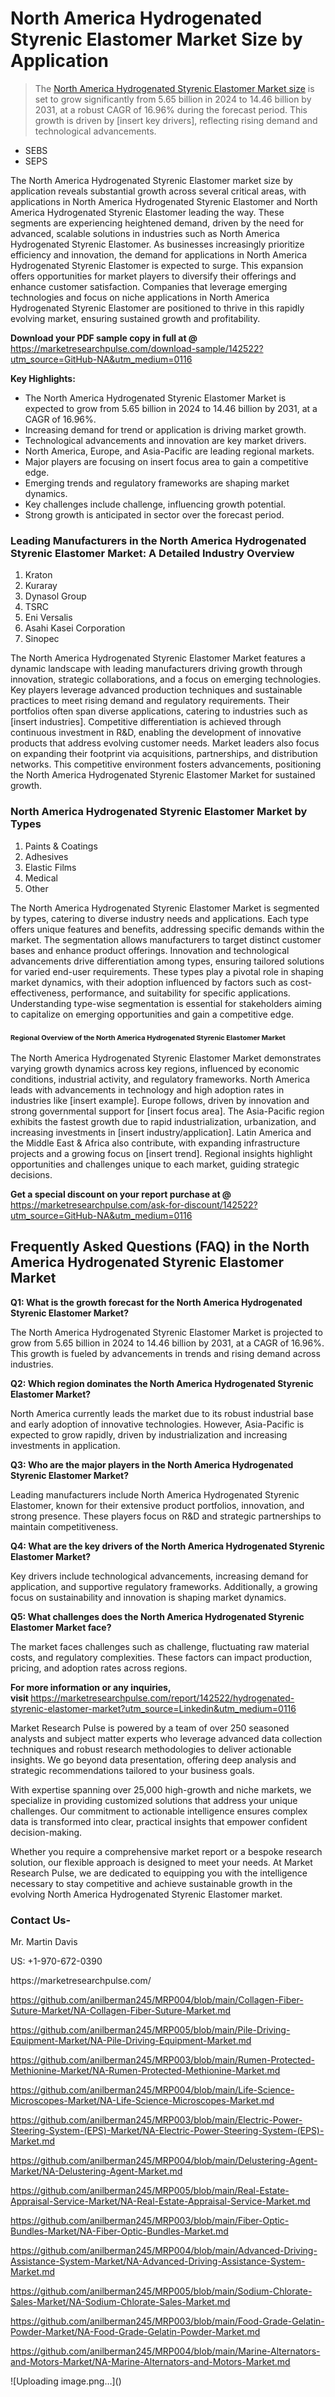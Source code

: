 <h1>North America Hydrogenated Styrenic Elastomer Market&nbsp;Size by Application</h1><blockquote><p>The <a href="https://marketresearchpulse.com/download-sample/142522?utm_source=GitHub-NA&amp;utm_medium=0116">North America Hydrogenated Styrenic Elastomer Market size</a> is set to grow significantly from 5.65 billion in 2024 to 14.46 billion by 2031, at a robust CAGR of 16.96% during the forecast period. This growth is driven by [insert key drivers], reflecting rising demand and technological advancements.</p></blockquote><ul><li>SEBS<li> SEPS</li></ul><p>The North America Hydrogenated Styrenic Elastomer market size by application reveals substantial growth across several critical areas, with applications in North America Hydrogenated Styrenic Elastomer and North America Hydrogenated Styrenic Elastomer leading the way. These segments are experiencing heightened demand, driven by the need for advanced, scalable solutions in industries such as North America Hydrogenated Styrenic Elastomer. As businesses increasingly prioritize efficiency and innovation, the demand for applications in North America Hydrogenated Styrenic Elastomer is expected to surge. This expansion offers opportunities for market players to diversify their offerings and enhance customer satisfaction. Companies that leverage emerging technologies and focus on niche applications in North America Hydrogenated Styrenic Elastomer are positioned to thrive in this rapidly evolving market, ensuring sustained growth and profitability.</p><p><strong>Download your PDF sample copy in full at @ </strong><a href="https://marketresearchpulse.com/download-sample/142522?utm_source=GitHub-NA&amp;utm_medium=0116">https://marketresearchpulse.com/download-sample/142522?utm_source=GitHub-NA&amp;utm_medium=0116</a></p><p><strong>Key Highlights: </strong></p><ul><li>The North America Hydrogenated Styrenic Elastomer Market is expected to grow from 5.65 billion in 2024 to 14.46 billion by 2031, at a CAGR of 16.96%.</li><li>Increasing demand for trend or application is driving market growth.</li><li>Technological advancements and innovation are key market drivers.</li><li>North America, Europe, and Asia-Pacific are leading regional markets.</li><li>Major players are focusing on insert focus area to gain a competitive edge.</li><li>Emerging trends and regulatory frameworks are shaping market dynamics.</li><li>Key challenges include challenge, influencing growth potential.</li><li>Strong growth is anticipated in sector over the forecast period.</li></ul><h3>Leading Manufacturers in the North America Hydrogenated Styrenic Elastomer Market: A Detailed Industry Overview</h3><ol><li>Kraton</li><li>Kuraray</li><li>Dynasol Group</li><li>TSRC</li><li>Eni Versalis</li><li>Asahi Kasei Corporation</li><li>Sinopec</li></ol><div class="flex max-w-full flex-col flex-grow"><div class="min-h-8 text-message flex w-full flex-col items-end gap-2 whitespace-normal break-words [.text-message+&amp;]:mt-5" dir="auto" data-message-author-role="assistant" data-message-id="fd8432e4-4910-450d-b182-61b7bfb0a01f" data-message-model-slug="gpt-4o"><div class="flex w-full flex-col gap-1 empty:hidden first:pt-[3px]"><div class="markdown prose w-full break-words dark:prose-invert light"><p>The North America Hydrogenated Styrenic Elastomer Market features a dynamic landscape with leading manufacturers driving growth through innovation, strategic collaborations, and a focus on emerging technologies. Key players leverage advanced production techniques and sustainable practices to meet rising demand and regulatory requirements. Their portfolios often span diverse applications, catering to industries such as [insert industries]. Competitive differentiation is achieved through continuous investment in R&amp;D, enabling the development of innovative products that address evolving customer needs. Market leaders also focus on expanding their footprint via acquisitions, partnerships, and distribution networks. This competitive environment fosters advancements, positioning the North America Hydrogenated Styrenic Elastomer Market for sustained growth.</p></div></div></div></div><h3>North America Hydrogenated Styrenic Elastomer Market by Types</h3><ol><li>Paints & Coatings<li> Adhesives<li> Elastic Films<li> Medical<li> Other</li></ol><div class="flex max-w-full flex-col flex-grow"><div class="min-h-8 text-message flex w-full flex-col items-end gap-2 whitespace-normal break-words [.text-message+&amp;]:mt-5" dir="auto" data-message-author-role="assistant" data-message-id="084470be-0bb7-4664-bddf-5156b4f41249" data-message-model-slug="gpt-4o-mini"><div class="flex w-full flex-col gap-1 empty:hidden first:pt-[3px]"><div class="markdown prose w-full break-words dark:prose-invert light"><p>The North America Hydrogenated Styrenic Elastomer Market is segmented by types, catering to diverse industry needs and applications. Each type offers unique features and benefits, addressing specific demands within the market. The segmentation allows manufacturers to target distinct customer bases and enhance product offerings. Innovation and technological advancements drive differentiation among types, ensuring tailored solutions for varied end-user requirements. These types play a pivotal role in shaping market dynamics, with their adoption influenced by factors such as cost-effectiveness, performance, and suitability for specific applications. Understanding type-wise segmentation is essential for stakeholders aiming to capitalize on emerging opportunities and gain a competitive edge.</p></div></div></div></div><h3><span style="font-size: 11px;">Regional Overview of the North America Hydrogenated Styrenic Elastomer Market</span></h3><div class="flex max-w-full flex-col flex-grow"><div class="min-h-8 text-message flex w-full flex-col items-end gap-2 whitespace-normal break-words [.text-message+&amp;]:mt-5" dir="auto" data-message-author-role="assistant" data-message-id="e9038762-ce64-4e30-91c9-9bd413514231" data-message-model-slug="gpt-4o-mini"><div class="flex w-full flex-col gap-1 empty:hidden first:pt-[3px]"><div class="markdown prose w-full break-words dark:prose-invert light"><p>The North America Hydrogenated Styrenic Elastomer Market demonstrates varying growth dynamics across key regions, influenced by economic conditions, industrial activity, and regulatory frameworks. North America leads with advancements in technology and high adoption rates in industries like [insert example]. Europe follows, driven by innovation and strong governmental support for [insert focus area]. The Asia-Pacific region exhibits the fastest growth due to rapid industrialization, urbanization, and increasing investments in [insert industry/application]. Latin America and the Middle East &amp; Africa also contribute, with expanding infrastructure projects and a growing focus on [insert trend]. Regional insights highlight opportunities and challenges unique to each market, guiding strategic decisions.</p></div></div></div></div><p><strong>Get a special discount on your report purchase at @ </strong><a href="https://marketresearchpulse.com/ask-for-discount/142522?utm_source=GitHub-NA&amp;utm_medium=0116">https://marketresearchpulse.com/ask-for-discount/142522?utm_source=GitHub-NA&amp;utm_medium=0116</a></p><h2>Frequently Asked Questions (FAQ) in the North America Hydrogenated Styrenic Elastomer Market</h2><p><strong>Q1: What is the growth forecast for the North America Hydrogenated Styrenic Elastomer Market?</strong></p><p>The North America Hydrogenated Styrenic Elastomer Market is projected to grow from 5.65 billion in 2024 to 14.46 billion by 2031, at a CAGR of 16.96%. This growth is fueled by advancements in trends and rising demand across industries.</p><p><strong>Q2: Which region dominates the North America Hydrogenated Styrenic Elastomer Market?</strong></p><p>North America currently leads the market due to its robust industrial base and early adoption of innovative technologies. However, Asia-Pacific is expected to grow rapidly, driven by industrialization and increasing investments in application.</p><p><strong>Q3: Who are the major players in the North America Hydrogenated Styrenic Elastomer Market?</strong></p><p>Leading manufacturers include North America Hydrogenated Styrenic Elastomer, known for their extensive product portfolios, innovation, and strong presence. These players focus on R&amp;D and strategic partnerships to maintain competitiveness.</p><p><strong>Q4: What are the key drivers of the North America Hydrogenated Styrenic Elastomer Market?</strong></p><p>Key drivers include technological advancements, increasing demand for application, and supportive regulatory frameworks. Additionally, a growing focus on sustainability and innovation is shaping market dynamics.</p><p><strong>Q5: What challenges does the North America Hydrogenated Styrenic Elastomer Market face?</strong></p><p>The market faces challenges such as challenge, fluctuating raw material costs, and regulatory complexities. These factors can impact production, pricing, and adoption rates across regions.</p><p><strong>For more information or any inquiries, visit&nbsp;</strong><a href="https://marketresearchpulse.com/report/142522/hydrogenated-styrenic-elastomer-market?utm_source=Linkedin&utm_medium=0116">https://marketresearchpulse.com/report/142522/hydrogenated-styrenic-elastomer-market?utm_source=Linkedin&utm_medium=0116</a></p><p>Market Research Pulse is powered by a team of over 250 seasoned analysts and subject matter experts who leverage advanced data collection techniques and robust research methodologies to deliver actionable insights. We go beyond data presentation, offering deep analysis and strategic recommendations tailored to your business goals.</p><p>With expertise spanning over 25,000 high-growth and niche markets, we specialize in providing customized solutions that address your unique challenges. Our commitment to actionable intelligence ensures complex data is transformed into clear, practical insights that empower confident decision-making.</p><p>Whether you require a comprehensive market report or a bespoke research solution, our flexible approach is designed to meet your needs. At Market Research Pulse, we are dedicated to equipping you with the intelligence necessary to stay competitive and achieve sustainable growth in the evolving North America Hydrogenated Styrenic Elastomer market.</p><h3><strong>Contact Us-</strong></h3><p>Mr. Martin Davis</p><p>US: +1-970-672-0390</p><p>https://marketresearchpulse.com/</p><p><a href="https://github.com/anilberman245/MRP004/blob/main/Collagen-Fiber-Suture-Market/NA-Collagen-Fiber-Suture-Market.md">https://github.com/anilberman245/MRP004/blob/main/Collagen-Fiber-Suture-Market/NA-Collagen-Fiber-Suture-Market.md</a></p><p><a href="https://github.com/anilberman245/MRP005/blob/main/Pile-Driving-Equipment-Market/NA-Pile-Driving-Equipment-Market.md">https://github.com/anilberman245/MRP005/blob/main/Pile-Driving-Equipment-Market/NA-Pile-Driving-Equipment-Market.md</a></p><p><a href="https://github.com/anilberman245/MRP003/blob/main/Rumen-Protected-Methionine-Market/NA-Rumen-Protected-Methionine-Market.md">https://github.com/anilberman245/MRP003/blob/main/Rumen-Protected-Methionine-Market/NA-Rumen-Protected-Methionine-Market.md</a></p><p><a href="https://github.com/anilberman245/MRP004/blob/main/Life-Science-Microscopes-Market/NA-Life-Science-Microscopes-Market.md">https://github.com/anilberman245/MRP004/blob/main/Life-Science-Microscopes-Market/NA-Life-Science-Microscopes-Market.md</a></p><p><a href="https://github.com/anilberman245/MRP003/blob/main/Electric-Power-Steering-System-(EPS)-Market/NA-Electric-Power-Steering-System-(EPS)-Market.md">https://github.com/anilberman245/MRP003/blob/main/Electric-Power-Steering-System-(EPS)-Market/NA-Electric-Power-Steering-System-(EPS)-Market.md</a></p><p><a href="https://github.com/anilberman245/MRP004/blob/main/Delustering-Agent-Market/NA-Delustering-Agent-Market.md">https://github.com/anilberman245/MRP004/blob/main/Delustering-Agent-Market/NA-Delustering-Agent-Market.md</a></p><p><a href="https://github.com/anilberman245/MRP005/blob/main/Real-Estate-Appraisal-Service-Market/NA-Real-Estate-Appraisal-Service-Market.md">https://github.com/anilberman245/MRP005/blob/main/Real-Estate-Appraisal-Service-Market/NA-Real-Estate-Appraisal-Service-Market.md</a></p><p><a href="https://github.com/anilberman245/MRP003/blob/main/Fiber-Optic-Bundles-Market/NA-Fiber-Optic-Bundles-Market.md">https://github.com/anilberman245/MRP003/blob/main/Fiber-Optic-Bundles-Market/NA-Fiber-Optic-Bundles-Market.md</a></p><p><a href="https://github.com/anilberman245/MRP004/blob/main/Advanced-Driving-Assistance-System-Market/NA-Advanced-Driving-Assistance-System-Market.md">https://github.com/anilberman245/MRP004/blob/main/Advanced-Driving-Assistance-System-Market/NA-Advanced-Driving-Assistance-System-Market.md</a></p><p><a href="https://github.com/anilberman245/MRP005/blob/main/Sodium-Chlorate-Sales-Market/NA-Sodium-Chlorate-Sales-Market.md">https://github.com/anilberman245/MRP005/blob/main/Sodium-Chlorate-Sales-Market/NA-Sodium-Chlorate-Sales-Market.md</a></p><p><a href="https://github.com/anilberman245/MRP003/blob/main/Food-Grade-Gelatin-Powder-Market/NA-Food-Grade-Gelatin-Powder-Market.md">https://github.com/anilberman245/MRP003/blob/main/Food-Grade-Gelatin-Powder-Market/NA-Food-Grade-Gelatin-Powder-Market.md</a></p><p><a href="https://github.com/anilberman245/MRP004/blob/main/Marine-Alternators-and-Motors-Market/NA-Marine-Alternators-and-Motors-Market.md">https://github.com/anilberman245/MRP004/blob/main/Marine-Alternators-and-Motors-Market/NA-Marine-Alternators-and-Motors-Market.md</a></p>
![Uploading image.png…]()
